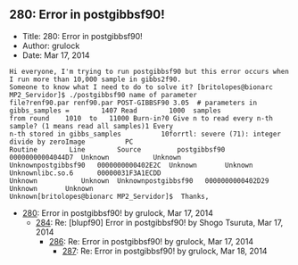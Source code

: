 ## 280: Error in postgibbsf90!

- Title: 280: Error in postgibbsf90!
- Author: grulock
- Date: Mar 17, 2014

```
Hi everyone, I'm trying to run postgibbsf90 but this error occurs when I run more than 10,000 sample in gibbs2f90.
Someone to know what I need to do to solve it? [britolopes@bionarc MP2_Servidor]$ ./postgibbsf90 name of parameter
file?renf90.par renf90.par POST-GIBBSF90 3.05  # parameters in gibbs_samples =	      1407 Read        1000  samples
from round	  1010	to	 11000 Burn-in?0 Give n to read every n-th sample? (1 means read all samples)1 Every
n-th stored in gibbs_samples	      10forrtl: severe (71): integer divide by zeroImage	      PC	       
Routine 	   Line        Source		  postgibbsf90	     00000000004044D7  Unknown		     Unknown 
Unknownpostgibbsf90	  0000000000402E2C  Unknown		  Unknown  Unknownlibc.so.6	     00000031F3A1ECDD 
Unknown 	      Unknown  Unknownpostgibbsf90	 0000000000402D29  Unknown		 Unknown 
Unknown[britolopes@bionarc MP2_Servidor]$  Thanks,
```

- [280](0280.md): Error in postgibbsf90! by grulock, Mar 17, 2014
    - [284](0284.md): Re: [blupf90] Error in postgibbsf90! by Shogo Tsuruta, Mar 17, 2014
        - [286](0286.md): Re: Error in postgibbsf90! by grulock, Mar 17, 2014
            - [287](0287.md): Re: Error in postgibbsf90! by grulock, Mar 18, 2014
